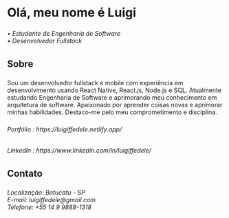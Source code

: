 <h1 align="left">Olá, meu nome é Luigi</h1>

###

<h6 align="left">• Estudante de Engenharia de Software <br>• Desenvolvedor Fullstack </h6>

###

<h2 align="left">Sobre</h2>

###

<p align="left">Sou um desenvolvedor fullstack e mobile com experiência em desenvolvimento usando React Native, React.js, Node.js e SQL. Atualmente estudando Engenharia de Software e aprimorando meu conhecimento em arquitetura de software. Apaixonado por aprender coisas novas e aprimorar minhas habilidades. Destaco-me pelo meu comprometimento e disciplina.</p>

###

<h6 align="left">Portfólio : https://luigiffedele.netlify.app/</h6>
<h6 align="left">Linkedln : https://www.linkedin.com/in/luigiffedele/</h6>

###

<h2 align="left">Contato</h2>

###

<h6 align="left">Localização: Botucatu - SP<br>E-mail: luigiffedele@gmail.com<br>Telefone: +55 14 9 9888-1318</h6>

###
